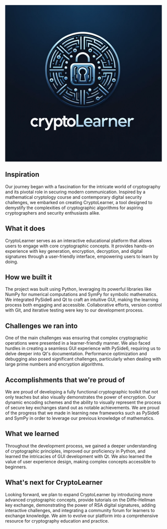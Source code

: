 <img align="center" src="https://github.com/smullahy/CryptoLearner/blob/main/Logo.png" alt="CryptoLearner Logo" width="800px">

## Inspiration
Our journey began with a fascination for the intricate world of cryptography and its pivotal role in securing modern communication. Inspired by a mathematical cryptology course and contemporary digital security challenges, we embarked on creating CryptoLearner, a tool designed to demystify the complexities of cryptographic algorithms for aspiring cryptographers and security enthusiasts alike.

## What it does
CryptoLearner serves as an interactive educational platform that allows users to engage with core cryptographic concepts. It provides hands-on experience with key generation, encryption, decryption, and digital signatures through a user-friendly interface, empowering users to learn by doing.

## How we built it
The project was built using Python, leveraging its powerful libraries like NumPy for numerical computations and SymPy for symbolic mathematics. We integrated PySide6 and Qt to craft an intuitive GUI, making the learning process both engaging and accessible. Collaborative efforts, version control with Git, and iterative testing were key to our development process.

## Challenges we ran into
One of the main challenges was ensuring that complex cryptographic operations were presented in a learner-friendly manner. We also faced hurdles in creating a seamless GUI experience with PySide6, requiring us to delve deeper into Qt's documentation. Performance optimization and debugging also posed significant challenges, particularly when dealing with large prime numbers and encryption algorithms.

## Accomplishments that we're proud of
We are proud of developing a fully functional cryptographic toolkit that not only teaches but also visually demonstrates the power of encryption. Our dynamic encoding schemes and the ability to visually represent the process of secure key exchanges stand out as notable achievements. We are proud of the progress that we made in learning new frameworks such as PySide6 and SymPy in order to leverage our previous knowledge of mathematics.

## What we learned
Throughout the development process, we gained a deeper understanding of cryptographic principles, improved our proficiency in Python, and learned the intricacies of GUI development with Qt. We also learned the value of user experience design, making complex concepts accessible to beginners.

## What's next for CryptoLearner
Looking forward, we plan to expand CryptoLearner by introducing more advanced cryptographic concepts, provide tutorials on the Diffe-Hellman key exchange, demonstrating the power of RSA digital signatures, adding interactive challenges, and integrating a community forum for learners to exchange knowledge. We aim to evolve our platform into a comprehensive resource for cryptography education and practice.
